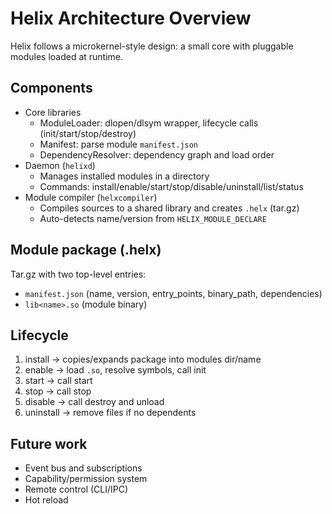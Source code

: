 # Helix Architecture Overview

Helix follows a microkernel-style design: a small core with pluggable modules loaded at runtime.

## Components

- Core libraries
  - ModuleLoader: dlopen/dlsym wrapper, lifecycle calls (init/start/stop/destroy)
  - Manifest: parse module `manifest.json`
  - DependencyResolver: dependency graph and load order
- Daemon (`helixd`)
  - Manages installed modules in a directory
  - Commands: install/enable/start/stop/disable/uninstall/list/status
- Module compiler (`helxcompiler`)
  - Compiles sources to a shared library and creates `.helx` (tar.gz)
  - Auto-detects name/version from `HELIX_MODULE_DECLARE`

## Module package (.helx)

Tar.gz with two top-level entries:

- `manifest.json` (name, version, entry_points, binary_path, dependencies)
- `lib<name>.so` (module binary)

## Lifecycle

1. install → copies/expands package into modules dir/name
2. enable → load `.so`, resolve symbols, call init
3. start → call start
4. stop → call stop
5. disable → call destroy and unload
6. uninstall → remove files if no dependents

## Future work

- Event bus and subscriptions
- Capability/permission system
- Remote control (CLI/IPC)
- Hot reload
